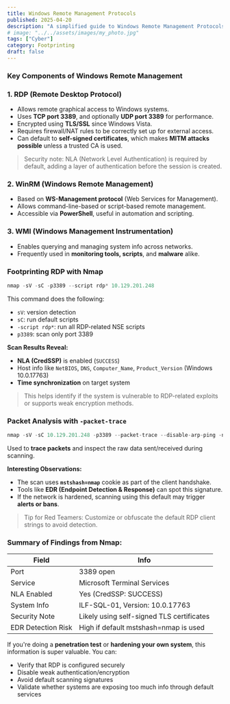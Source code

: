 ```yaml
---
title: Windows Remote Management Protocols
published: 2025-04-20
description: "A simplified guide to Windows Remote Management Protocols in cybersecurity."
# image: "../../assets/images/my_photo.jpg"
tags: ["Cyber"]
category: Footprinting
draft: false
---
```


### **Key Components of Windows Remote Management**

### 1. **RDP (Remote Desktop Protocol)**

- Allows remote graphical access to Windows systems.
- Uses **TCP port 3389**, and optionally **UDP port 3389** for performance.
- Encrypted using **TLS/SSL** since Windows Vista.
- Requires firewall/NAT rules to be correctly set up for external access.
- Can default to **self-signed certificates**, which makes **MITM attacks possible** unless a trusted CA is used.

> Security note: NLA (Network Level Authentication) is required by default, adding a layer of authentication before the session is created.
> 

### 2. **WinRM (Windows Remote Management)**

- Based on **WS-Management protocol** (Web Services for Management).
- Allows command-line-based or script-based remote management.
- Accessible via **PowerShell**, useful in automation and scripting.

### 3. **WMI (Windows Management Instrumentation)**

- Enables querying and managing system info across networks.
- Frequently used in **monitoring tools, scripts**, and **malware** alike.

### **Footprinting RDP with Nmap**

```jsx
nmap -sV -sC -p3389 --script rdp* 10.129.201.248
```

This command does the following:

- `sV`: version detection
- `sC`: run default scripts
- `-script rdp*`: run all RDP-related NSE scripts
- `p3389`: scan only port 3389

**Scan Results Reveal:**

- **NLA (CredSSP)** is enabled (`SUCCESS`)
- Host info like `NetBIOS`, `DNS`, `Computer_Name`, `Product_Version` (Windows 10.0.17763)
- **Time synchronization** on target system

> This helps identify if the system is vulnerable to RDP-related exploits or supports weak encryption methods.
> 

###  **Packet Analysis with `-packet-trace`**

```jsx
nmap -sV -sC 10.129.201.248 -p3389 --packet-trace --disable-arp-ping -n
```

Used to **trace packets** and inspect the raw data sent/received during scanning.

**Interesting Observations:**

- The scan uses **`mstshash=nmap`** cookie as part of the client handshake.
- Tools like **EDR (Endpoint Detection & Response)** can spot this signature.
- If the network is hardened, scanning using this default may trigger **alerts or bans**.

> Tip for Red Teamers: Customize or obfuscate the default RDP client strings to avoid detection.
> 

### Summary of Findings from Nmap:

| Field | Info |
|-------|------|
| Port | 3389 open |
| Service | Microsoft Terminal Services |
| NLA Enabled | Yes (CredSSP: SUCCESS) |
| System Info | ILF-SQL-01, Version: 10.0.17763 |
| Security Note | Likely using self-signed TLS certificates |
| EDR Detection Risk | High if default mstshash=nmap is used |

If you're doing a **penetration test** or **hardening your own system**, this information is super valuable. You can:

- Verify that RDP is configured securely
- Disable weak authentication/encryption
- Avoid default scanning signatures
- Validate whether systems are exposing too much info through default services
